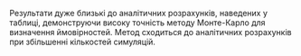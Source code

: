 Результати дуже близькі до аналітичних розрахунків, наведених у таблиці, демонструючи високу точність методу Монте-Карло для визначення ймовірностей.
Метод сходиться до аналітичних розрахунків при збільшенні кількостей симуляцій.